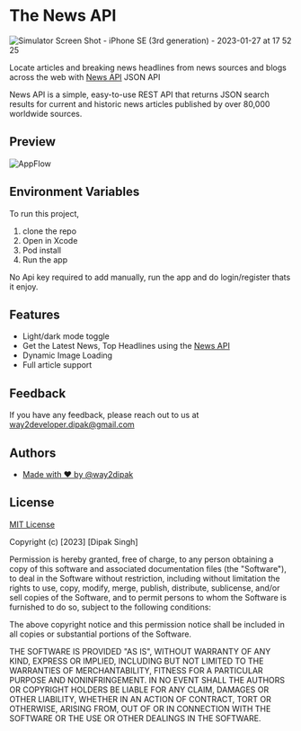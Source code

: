 
# The News API

![Simulator Screen Shot - iPhone SE (3rd generation) - 2023-01-27 at 17 52 25](https://user-images.githubusercontent.com/33078970/215108234-04164093-95af-408a-ad06-68de5800d8d0.png)



Locate articles and breaking news headlines from news sources and blogs across the web with [News API](https://newsapi.org/) JSON API

News API is a simple, easy-to-use REST API that returns JSON search results for current and historic news articles published by over 80,000 worldwide sources.
## Preview




![AppFlow](https://user-images.githubusercontent.com/33078970/215108035-a67720aa-a24e-4431-a8e8-2fc0b85f978c.png)


## Environment Variables

To run this project,

1. clone the repo
2. Open in Xcode
3. Pod install
4. Run the app

 No Api key required to add manually, run the app and do login/register thats it enjoy.



## Features

- Light/dark mode toggle
- Get the Latest News, Top Headlines using the [News API](https://newsapi.org/)
- Dynamic Image Loading
- Full article support



## Feedback

If you have any feedback, please reach out to us at way2developer.dipak@gmail.com


## Authors

- [Made with ❤️ by @way2dipak](https://www.github.com/way2dipak)


## License

[MIT License](https://choosealicense.com/licenses/mit/)

Copyright (c) [2023] [Dipak Singh]

Permission is hereby granted, free of charge, to any person obtaining a copy
of this software and associated documentation files (the "Software"), to deal
in the Software without restriction, including without limitation the rights
to use, copy, modify, merge, publish, distribute, sublicense, and/or sell
copies of the Software, and to permit persons to whom the Software is
furnished to do so, subject to the following conditions:

The above copyright notice and this permission notice shall be included in all
copies or substantial portions of the Software.

THE SOFTWARE IS PROVIDED "AS IS", WITHOUT WARRANTY OF ANY KIND, EXPRESS OR
IMPLIED, INCLUDING BUT NOT LIMITED TO THE WARRANTIES OF MERCHANTABILITY,
FITNESS FOR A PARTICULAR PURPOSE AND NONINFRINGEMENT. IN NO EVENT SHALL THE
AUTHORS OR COPYRIGHT HOLDERS BE LIABLE FOR ANY CLAIM, DAMAGES OR OTHER
LIABILITY, WHETHER IN AN ACTION OF CONTRACT, TORT OR OTHERWISE, ARISING FROM,
OUT OF OR IN CONNECTION WITH THE SOFTWARE OR THE USE OR OTHER DEALINGS IN THE
SOFTWARE.

